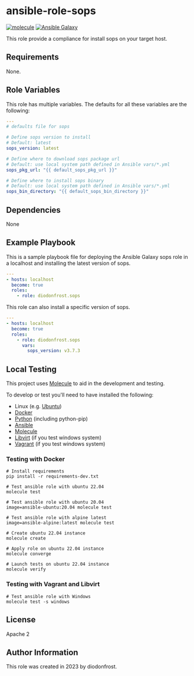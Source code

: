 # ansible-role-sops

[![molecule](https://github.com/diodonfrost/ansible-role-sops/workflows/molecule/badge.svg)](https://github.com/diodonfrost/ansible-role-sops/actions)
[![Ansible Galaxy](https://img.shields.io/badge/galaxy-diodonfrost.sops-660198.svg)](https://galaxy.ansible.com/diodonfrost/sops)

This role provide a compliance for install sops on your target host.

## Requirements

None.

## Role Variables

This role has multiple variables. The defaults for all these variables are the following:

```yaml
---
# defaults file for sops

# Define sops version to install
# Default: latest
sops_version: latest

# Define where to download sops package url
# Default: use local system path defined in Ansible vars/*.yml
sops_pkg_url: "{{ default_sops_pkg_url }}"

# Define where to install sops binary
# Default: use local system path defined in Ansible vars/*.yml
sops_bin_directory: "{{ default_sops_bin_directory }}"
```

## Dependencies

None

## Example Playbook

This is a sample playbook file for deploying the Ansible Galaxy sops role in a localhost and installing the latest version of sops.

```yaml
---
- hosts: localhost
  become: true
  roles:
    - role: diodonfrost.sops
```

This role can also install a specific version of sops.

```yaml
---
- hosts: localhost
  become: true
  roles:
    - role: diodonfrost.sops
      vars:
        sops_version: v3.7.3
```

## Local Testing

This project uses [Molecule](http://molecule.readthedocs.io/) to aid in the
development and testing.

To develop or test you'll need to have installed the following:

* Linux (e.g. [Ubuntu](http://www.ubuntu.com/))
* [Docker](https://www.docker.com/)
* [Python](https://www.python.org/) (including python-pip)
* [Ansible](https://www.ansible.com/)
* [Molecule](http://molecule.readthedocs.io/)
* [Libvirt](https://libvirt.org/) (if you test windows system)
* [Vagrant](https://www.vagrantup.com/downloads.html) (if you test windows system)

### Testing with Docker

```shell
# Install requirements
pip install -r requirements-dev.txt

# Test ansible role with ubuntu 22.04
molecule test

# Test ansible role with ubuntu 20.04
image=ansible-ubuntu:20.04 molecule test

# Test ansible role with alpine latest
image=ansible-alpine:latest molecule test

# Create ubuntu 22.04 instance
molecule create

# Apply role on ubuntu 22.04 instance
molecule converge

# Launch tests on ubuntu 22.04 instance
molecule verify
```

### Testing with Vagrant and Libvirt

```shell
# Test ansible role with Windows
molecule test -s windows
```

## License

Apache 2

## Author Information

This role was created in 2023 by diodonfrost.
